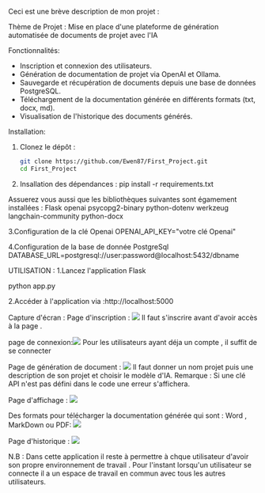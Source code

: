 Ceci est une brève description de mon projet : 

Thème de Projet : Mise en place d'une plateforme de génération automatisée de documents de projet avec l'IA

Fonctionnalités:

- Inscription et connexion des utilisateurs.
- Génération de documentation de projet via OpenAI et Ollama.
- Sauvegarde et récupération de documents depuis une base de données PostgreSQL.
- Téléchargement de la documentation générée en différents formats (txt, docx, md).
- Visualisation de l'historique des documents générés.

Installation:

1. Clonez le dépôt :

   ```bash
   git clone https://github.com/Ewen87/First_Project.git
   cd First_Project

2. Insallation des dépendances :
pip install -r requirements.txt

Assuerez vous aussi que les bibliothèques suivantes sont égamement installées :
Flask
openai
psycopg2-binary
python-dotenv
werkzeug
langchain-community
python-docx


3.Configuration de la clé Openai
OPENAI_API_KEY="votre clé Openai"

4.Configuration de la base de donnée PostgreSql
DATABASE_URL=postgresql://user:password@localhost:5432/dbname

UTILISATION :
1.Lancez l'application Flask

python app.py

2.Accéder à l'application via :http://localhost:5000

Capture d'écran :
Page d'inscription : <img src="image/inscription.png">
Il faut s'inscrire avant d'avoir accès à la page .

page de connexion:<img src="image/se_connecter.png">
Pour les utilisateurs ayant déja un compte , il suffit de se connecter

Page de génération de document : <img src="image/formulaire.png">
Il faut donner un nom projet puis une description de son projet et choisir le modèle d'IA.
Remarque : Si une clé API n'est pas défini dans le code une erreur s'affichera.

Page d'affichage : <img src="image/document.png">

Des formats pour télécharger la documentation générée qui sont : Word , MarkDown ou PDF: <img src="image/telecharger.png">

Page d'historique : <img src="image/historique.png">

N.B : Dans cette application il reste à permettre à chque utilisateur d'avoir son propre environnement de travail . Pour l'instant lorsqu'un utilisateur se connecte il a un espace de travail en commun avec tous les autres utilisateurs.
